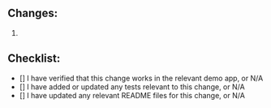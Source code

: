 []()

## Changes:

1. 

## Checklist:
- [] I have verified that this change works in the relevant demo app, or N/A
- [] I have added or updated any tests relevant to this change, or N/A
- [] I have updated any relevant README files for this change, or N/A

